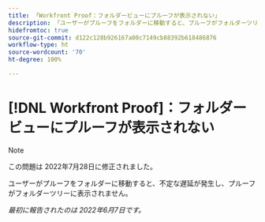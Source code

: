 ```yaml
---
title: 「Workfront Proof：フォルダービューにプルーフが表示されない」
description: 「ユーザーがプルーフをフォルダーに移動すると、プルーフがフォルダーツリーに表示されない場合は、不定な遅延が発生します。」
hidefromtoc: true
source-git-commit: d122c128b926167a00c7149cb88392b618486876
workflow-type: ht
source-wordcount: '70'
ht-degree: 100%

---
```



# [!DNL Workfront Proof]：フォルダービューにプルーフが表示されない

>[!NOTE]
>
>この問題は 2022年7月28日に修正されました。

ユーザーがプルーフをフォルダーに移動すると、不定な遅延が発生し、プルーフがフォルダーツリーに表示されません。

_最初に報告されたのは 2022年6月7日です。_
